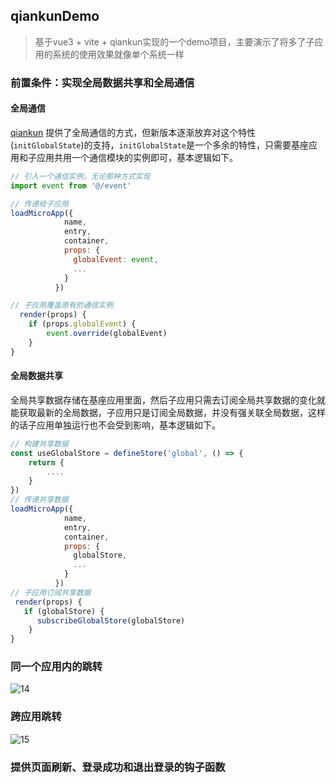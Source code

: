 ## qiankunDemo

> 基于vue3 + vite + qiankun实现的一个demo项目，主要演示了将多了子应用的系统的使用效果就像单个系统一样

### 前置条件：实现全局数据共享和全局通信

#### 全局通信

[qiankun](https://qiankun.umijs.org/zh/api#initglobalstatestate) 提供了全局通信的方式，但新版本逐渐放弃对这个特性(`initGlobalState`)的支持，`initGlobalState`是一个多余的特性，只需要基座应用和子应用共用一个通信模块的实例即可，基本逻辑如下。

```js
// 引入一个通信实例，无论那种方式实现
import event from '@/event'

// 传递给子应用
loadMicroApp({
            name,
            entry,
            container,
            props: {
              globalEvent: event,
              ...
            }
          })

// 子应用覆盖原有的通信实例
  render(props) {
    if (props.globalEvent) {
        event.override(globalEvent)
    }
}
```

#### 全局数据共享

全局共享数据存储在基座应用里面，然后子应用只需去订阅全局共享数据的变化就能获取最新的全局数据，子应用只是订阅全局数据，并没有强关联全局数据，这样的话子应用单独运行也不会受到影响，基本逻辑如下。

```js
// 构建共享数据
const useGlobalStore = defineStore('global', () => {
    return {
        ....
    }
})
// 传递共享数据
loadMicroApp({
            name,
            entry,
            container,
            props: {
              globalStore,
              ...
            }
          })
// 子应用订阅共享数据
 render(props) {
   if (globalStore) {
      subscribeGlobalStore(globalStore)
    }
}
```

### 同一个应用内的跳转

![14](https://github.com/muyeyong/qiankun-demo/assets/35398394/a732dad8-12d4-4bcc-a1f3-c4b956f58445)

### 跨应用跳转

![15](https://github.com/muyeyong/qiankun-demo/assets/35398394/f3e2be68-f06a-461f-89eb-0e2c56b3ece6)

### 提供页面刷新、登录成功和退出登录的钩子函数



